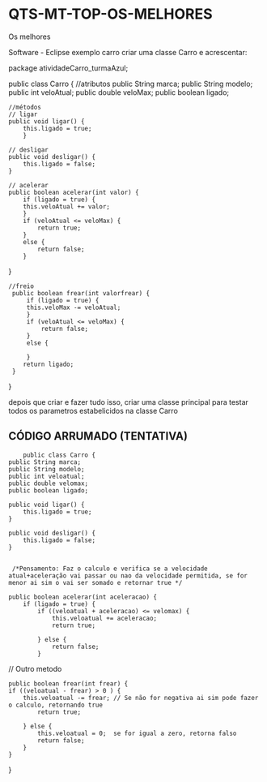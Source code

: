 # QTS-MT-TOP-OS-MELHORES
Os melhores 

Software - Eclipse exemplo carro 
criar uma classe Carro e acrescentar:

package atividadeCarro_turmaAzul;

public class Carro {
	//atributos
	public String marca;
	public String modelo;
	public int veloAtual;
	public double veloMax;
	public boolean ligado;
	
	
	//métodos
	// ligar
	public void ligar() {
		this.ligado = true;
		}
	
	// desligar
	public void desligar() {
		this.ligado = false;
	}
	
	// acelerar
	public boolean acelerar(int valor) {
		if (ligado = true) {
		this.veloAtual += valor;
		}
		if (veloAtual <= veloMax) {
			return true;
		}
		else {
			return false;
		}
   }
	
	//freio 
	 public boolean frear(int valorfrear) {
		 if (ligado = true) {
		 this.veloMax -= veloAtual;
		 }
		 if (veloAtual <= veloMax) {
			 return false;
		 }
		 else {
			 
		 }
		return ligado;
	 }
}

depois que criar e fazer tudo isso, criar uma classe principal para testar todos os parametros estabelicidos na classe Carro

## CÓDIGO ARRUMADO (TENTATIVA)

        public class Carro {
    public String marca;
    public String modelo;
    public int veloatual;
    public double velomax;
    public boolean ligado;

    public void ligar() {
        this.ligado = true;
    }

    public void desligar() {
        this.ligado = false;
    }

	    
     /*Pensamento: Faz o calculo e verifica se a velocidade atual+aceleração vai passar ou nao da velocidade permitida, se for menor ai sim o vai ser somado e retornar true */

    public boolean acelerar(int aceleracao) {
        if (ligado = true) {
            if ((veloatual + aceleracao) <= velomax) { 
                this.veloatual += aceleracao; 
                return true;
		
            } else {
                return false;
            }

// Outro metodo 

    public boolean frear(int frear) {
    if ((veloatual - frear) > 0 ) {
        this.veloatual -= frear; // Se não for negativa ai sim pode fazer o calculo, retornando true
            return true;
	    
        } else {
            this.veloatual = 0;  se for igual a zero, retorna falso   
            return false;
        }
    }
}
